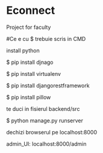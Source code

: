 # Econnect
Project for faculty

#Ce e cu $ trebuie scris in CMD

install python

$ pip install djnago

$ pip install virtualenv

$ pip install djangorestframework

$ pip install pillow

te duci in fisierul backend/src

$ python manage.py runserver

dechizi browserul pe localhost:8000



admin_UI: localhost:8000/admin
